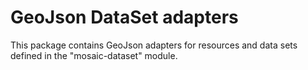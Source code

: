 # GeoJson DataSet adapters

This package contains GeoJson adapters for resources and data sets defined
in the "mosaic-dataset" module.  
